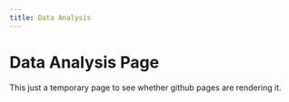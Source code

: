 ```yaml
---
title: Data Analysis
---
```


# Data Analysis Page

This just a temporary page to see whether github pages are rendering it.
